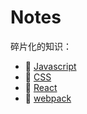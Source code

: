 # Notes

碎片化的知识：

+ 🔞 [Javascript](https://github.com/Singz72/Notes/tree/master/css)
+ 🔞 [CSS](https://github.com/Singz72/Notes/tree/master/CSS)
+ 🔞 [React](https://github.com/Singz72/Notes/tree/master/React)
+ 🔞 [webpack](https://github.com/Singz72/Notes/tree/master/webpack)
